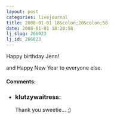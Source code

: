 ```yaml
---
layout: post
categories: livejournal
title: 2008-01-01 18&colon;20&colon;58
date: 2008-01-01 18:20:58
lj_slug: 266023
lj_id: 266023
---
```

Happy birthday Jenn!  



and Happy New Year to everyone else.


<div id="comments"><h4>Comments:</h4><div class="lj-comments"><ul>
<li><h3>klutzywaitress: </h3>
<a id="comment-846"></a>
<p>Thank you sweetie... ;)</p>
</li>
</ul></div></div>

